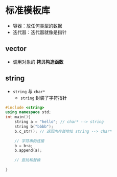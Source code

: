 # 标准模板库

* 容器：放任何类型的数据
* 迭代器：迭代器就像是指针



## vector

* 调用对象的 **拷贝构造函数**





## string

* `string` 与 `char*`
  * `string` 封装了字符指针

```c++
#include <string>
using namespace std;
int main(){
    string a = "hello"; // char* --> string
    string b("bbbb");
    b.c_str(); // 返回内存首地址 string --> char*
    
    // 字符串的连接
    b = b+a;
    b.append(a);
    
    // 查找和替换
    
}
```

